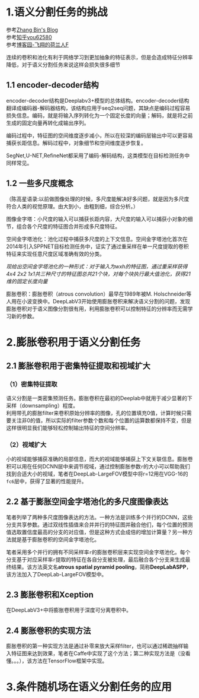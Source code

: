 # 1.语义分割任务的挑战

参考[Zhang Bin's Blog](https://zhangbin0917.github.io/2018/06/03/Encoder-Decoder-with-Atrous-Separable-Convolution-for-Semantic-Image-Segmentation/)  
参考[知乎you62580](https://zhuanlan.zhihu.com/p/56454327)  
参考[博客园-飞翔的荷兰人F](https://www.cnblogs.com/FLYMANJB/p/10126854.html)  

连续的卷积和池化有利于网络学习到更加抽象的特征表示，但是会造成特征分辨率降低，对于语义分割任务来说这样会损失很多细节  

## 1.1 encoder-decoder结构  
encoder-decoder结构是Deeplabv3+模型的总体结构。encoder-decoder结构翻译成编码器-解码器结构，该结构应用于seq2seq问题，其缺点是编码过程容易损失信息。编码，就是将输入序列转化为一个固定长度的向量；解码，就是将之前生成的固定向量再转化成输出序列。  

编码过程中，特征图的空间维度逐步减小，所以在较深的编码层输出中可以更容易捕获长距信息。解码过程中，对象细节和空间维度逐步恢复。  

SegNet,U-NET,RefineNet都采用了编码-解码结构，这类模型在目标检测任务中同样常见。  

## 1.2 一些多尺度概念  
（陈高星语录:以前做图像处理的时候，多尺度能解决好多问题，就是因为多尺度符合人类的视觉原理。由大到小，由粗到细，综合分析。）  

图像金字塔：小尺度的输入可以捕获长距内容，大尺度的输入可以捕获小对象的细节，组合各个尺度的特征图合并形成多尺度特征。  

空间金字塔池化：池化过程中捕获多尺度的上下文信息。空间金字塔池化首次在2014年引入SPPNET目标检测任务中，证实了通过重采样在单一尺度提取的卷积特征来实现任意尺度区域准确有效的分类。

*现给出空间金字塔池化的一种形式：对于输入为wxh的特征图，通过重采样获得4x4 2x2 1x1共三种尺寸的特征图总共21个块，对每个块执行最大值池化，获得21维的固定长度向量*

膨胀卷积：膨胀卷积（atrous convolution）最早在1989年被M. Holschneider等人用在小波变换中。DeepLabV3开始使用膨胀卷积来解决语义分割的问题，发现膨胀卷积对于语义图像分割很有用，利用膨胀卷积可以控制特征的分辨率而无需学习新的参数。  

# 2.膨胀卷积用于语义分割任务

## 2.1 膨胀卷积用于密集特征提取和视域扩大 

### （1）密集特征提取
语义分割是一类密集预测任务。膨胀卷积在最初的Deeplab中就用于减少显著的下采样（downsampling）程度。  
利用带孔的膨胀filter来卷积原始分辨率的图像，孔的位置填充0值，计算时候只需要关注非0的值，所以实际的filter参数个数和每个位置的运算数都保持不变，但是这样很明显我们能够轻松控制输出特征的空间分辨率。  

### （2）视域扩大
小的视域能够捕获准确的局部信息，而大的视域能够捕获上下文关联信息。膨胀卷积可以用在任何DCNN层中来调节视域，通过控制膨胀参数`r`的大小可以帮助我们找到合适大小的视域，笔者在DeepLab-LargeFOV模型中将r=12用在VGG-16的`fc6`层中，获得了显著的性能提升。  

## 2.2 基于膨胀空间金字塔池化的多尺度图像表达

笔者列举了两种多尺度图像表达的方法。一种方法是训练多个并行的DCNN，这些分支共享参数。通过双线性插值来合并并行的特征图并融合他们，每个位置的预测值选取置信度最高的分支的对应值，但是这种方式会成倍的增加计算量？另一种方法就是基于膨胀卷积的空间金字塔池化。  

笔者采用多个并行的拥有不同采样率`r`的膨胀卷积层来实现空间金字塔池化。每个分支基于对应采样率`r`提取的特征在各自分支被处理，最后融合各个分支来生成最终结果。该方法英文名**atrous spatial pyramid pooling**，简称**DeepLabASPP**，该方法加入了DeepLab-LargeFOV模型中。

## 2.3 膨胀卷积和Xception

在DeepLabV3+中将膨胀卷积用于深度可分离卷积中。  

## 2.4 膨胀卷积的实现方法

膨胀卷积的第一种实现方法是通过补零来放大采样filter，也可以通过稀疏抽样输入特征图来达到效果，笔者在Caffe中实现了这个方法；第二种实现方法是（没看懂。。。），该方法在TensorFlow框架中实现。  

# 3.条件随机场在语义分割任务的应用